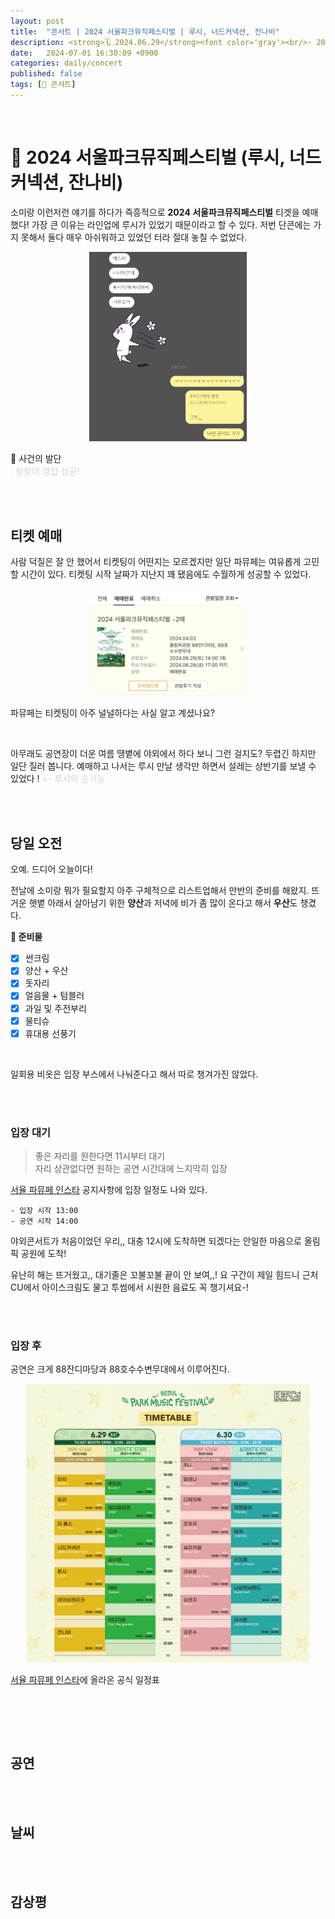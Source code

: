 ```yaml
---
layout: post
title:  "콘서트 | 2024 서울파크뮤직페스티벌 | 루시, 너드커넥션, 잔나비"
description: <strong>🗓️ 2024.06.29</strong><font color='gray'><br/>- 2024 서울파크뮤직페스티벌 (루시, 너드커넥션, 잔나비)<br/>- 예매, 입장, 날씨, 감상에 대한 모든 것</font>
date:   2024-07-01 16:30:09 +0900
categories: daily/concert
published: false
tags: [🎈 콘서트]
---
```




<script async src="https://pagead2.googlesyndication.com/pagead/js/adsbygoogle.js?client=ca-pub-7280083909521856"
     crossorigin="anonymous"></script>
<ins class="adsbygoogle"
     style="display:block; text-align:center;"
     data-ad-layout="in-article"
     data-ad-format="fluid"
     data-ad-client="ca-pub-7280083909521856"
     data-ad-slot="4964002703"></ins>
<script>
     (adsbygoogle = window.adsbygoogle || []).push({});
</script>

<br/>

# 🎵 2024 서울파크뮤직페스티벌 (루시, 너드커넥션, 잔나비)


소미랑 이런저런 얘기를 하다가 즉흥적으로 <strong>2024 서울파크뮤직페스티벌</strong> 티겟을 예매했다! 가장 큰 이유는 라인업에 루시가 있었기 때문이라고 할 수 있다. 저번 단콘에는 가지 못해서 둘다 매우 아쉬워하고 있었던 터라 절대 놓칠 수 없었다.

<p align='center'>
<img src='/assets/img/daily/2024_parkmusic/before_ticket.jpg' width='50%'>
<figcaption>🚩 사건의 발단<br/><font color = 'lightgray'>: 왈왈이 영입 성공!</font></figcaption>
</p>
<br/><br/>

## 티켓 예매

사람 덕질은 잘 안 했어서 티켓팅이 어떤지는 모르겠지만 일단 파뮤페는 여유롭게 고민할 시간이 있다. 티켓팅 시작 날짜가 지난지 꽤 됐음에도 수월하게 성공할 수 있었다.

<p align='center'>
<img src='/assets/img/daily/2024_parkmusic/ticket.jpg' width='50%'>
<figcaption>파뮤페는 티켓팅이 아주 널널하다는 사실 알고 계셨나요? </figcaption>
</p>

<br/>

아무래도 공연장이 더운 여름 땡볕에 야외에서 하다 보니 그런 걸지도? 두렵긴 하지만 일단 질러 봅니다. 예매하고 나서는 루시 만날 생각만 하면서 설레는 상반기를 보낼 수 있었다 ! <font color = 'lightgray'><- 루시의 순기능</font>



<br/><br/>

## 당일 오전

오예. 드디어 오늘이다!

전날에 소미랑 뭐가 필요할지 아주 구체적으로 리스트업해서 만반의 준비를 해왔지. 뜨거운 햇볕 아래서 살아남기 위한 <strong>양산</strong>과 저녁에 비가 좀 많이 온다고 해서 <strong>우산</strong>도 챙겼다.


<strong>📌 준비물</strong>

- [x] 썬크림
- [x] 양산 + 우산
- [x] 돗자리
- [x] 얼음물 + 텀블러
- [x] 과일 및 주전부리
- [x] 물티슈
- [x] 휴대용 선풍기

<br/>

일회용 비옷은 입장 부스에서 나눠준다고 해서 따로 챙겨가진 않았다.


<br/><br/>

### 입장 대기

> 좋은 자리를 원한다면 11시부터 대기 <br/>
> 자리 상관없다면 원하는 공연 시간대에 느지막히 입장

<a href='https://instagram.com/parkmusicfestival_'>서율 파뮤페 인스타</a> 공지사항에 입장 일정도 나와 있다. 

```
- 입장 시작 13:00
- 공연 시작 14:00
```

야외콘서트가 처음이었던 우리,, 대충 12시에 도착하면 되겠다는 안일한 마음으로 올림픽 공원에 도착!

유난히 해는 뜨거웠고,, 대기줄은 꼬불꼬불 끝이 안 보여,,! 요 구간이 제일 힘드니 근처 CU에서 아이스크림도 물고 투썸에서 시원한 음료도 꼭 챙기셔요-!

<br/><br/>

### 입장 후

공연은 크게 88잔디마당과 88호수수변무대에서 이루어진다. 

<p align='center'>
<img src='/assets/img/daily/2024_parkmusic/time_table.jpg' width='90%'>
<figcaption><a href='https://instagram.com/parkmusicfestival_'>서율 파뮤페 인스타</a>에 올라온 공식 일정표</figcaption>
</p>

<br/>


<br/><br/>

## 공연






<br/><br/>

## 날씨


<br/><br/>


## 감상평

<br/>

<!-- <script async src="https://pagead2.googlesyndication.com/pagead/js/adsbygoogle.js?client=ca-pub-7280083909521856"
     crossorigin="anonymous"></script>
<ins class="adsbygoogle"
     style="display:block; text-align:center;"
     data-ad-layout="in-article"
     data-ad-format="fluid"
     data-ad-client="ca-pub-7280083909521856"
     data-ad-slot="4964002703"></ins>
<script>
     (adsbygoogle = window.adsbygoogle || []).push({});
</script>

<br/> -->




<br/><br/><br/>




